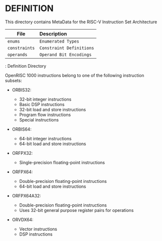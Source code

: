 # DEFINITION

This directory contains MetaData for the RISC-V Instruction Set Architecture

| File                           | Description                             |
|--------------------------------|:----------------------------------------|
| `enums`                        | `Enumerated Types`                      |
| `constraints`                  | `Constraint Definitions`                |
| `operands`                     | `Operand Bit Encodings`                 |
: Definition Directory

OpenRISC 1000 instructions belong to one of the following instruction subsets:

* ORBIS32:
  - 32-bit integer instructions
  - Basic DSP instructions
  - 32-bit load and store instructions
  - Program flow instructions
  - Special instructions

* ORBIS64:
  - 64-bit integer instructions
  - 64-bit load and store instructions

* ORFPX32:
  - Single-precision floating-point instructions

* ORFPX64:
  - Double-precision floating-point instructions
  - 64-bit load and store instructions

* ORFPX64A32:
  - Double-precision floating-point instructions
  - Uses 32-bit general purpose register pairs for operations

* ORVDX64:
  - Vector instructions
  - DSP instructions
